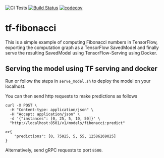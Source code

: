 ![CI Tests](https://github.com/soerenberg/tf-fibonacci/actions/workflows/ci.yml/badge.svg)
[![Build Status](https://travis-ci.com/soerenberg/tf-fibonacci.svg?branch=main)](https://travis-ci.com/soerenberg/tf-fibonacci)
[![codecov](https://codecov.io/gh/soerenberg/tf-fibonacci/branch/main/graph/badge.svg?token=VDVNEAG1YV)](https://codecov.io/gh/soerenberg/tf-fibonacci)

# tf-fibonacci

This is a simple example of computing Fibonacci numbers in TensorFlow,
exporting the computation graph as a TensorFlow SavedModel and finally serve the
resulting SavedModel using TensorFlow-Serving using Docker.

## Serving the model using TF serving and docker

Run or follow the steps in `serve_model.sh` to deploy the model on your
localhost.

You can then send http requests to make predictions as follows

```
curl -X POST \
  -H "Content-type: application/json" \
  -H "Accept: application/json" \
  -d '{"instances": [0, 25, 5, 10, 50]}' \
  "http://localhost:8501/v1/models/fibonacci:predict"

>>{
    "predictions": [0, 75025, 5, 55, 12586269025]
}
```

Alternatively, send gRPC requests to port `8500`.
